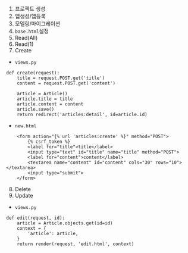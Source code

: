 1. 프로젝트 생성
2. 앱생성/앱등록
3. 모델링/마이그레이션
4. `base.html`설정
5. Read(All)
6. Read(1)
7. Create
- `views.py`
```
def create(request):
    title = request.POST.get('title')
    content = request.POST.get('content')

    article = Article()
    article.title = title
    article.content = content
    article.save()
    return redirect('articles:detail', id=article.id)
```

- `new.html`
```
    <form action="{% url 'articles:create' %}" method="POST">
        {% csrf_token %}
        <label for="title">title</label>
        <input type="text" id="title" name="title" method="POST">
        <label for="content">content</label>
        <textarea name="content" id="content" cols="30" rows="10"></textarea>
        <input type="submit">
    </form>
```

8. Delete
9. Update
- `views.py`
```
def edit(request, id):
    article = Article.objects.get(id=id)
    context = {
        'article': article,
    }
    return render(request, 'edit.html', context)
```